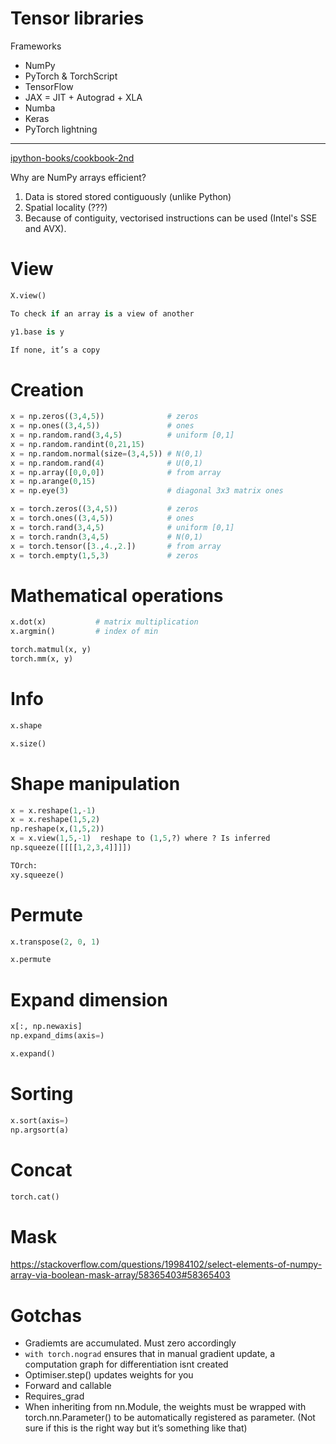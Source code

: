 # Tensor libraries

Frameworks

- NumPy
- PyTorch & TorchScript
- TensorFlow
- JAX = JIT + Autograd + XLA
- Numba
- Keras
- PyTorch lightning

---

[ipython-books/cookbook-2nd](https://github.com/ipython-books/cookbook-2nd/blob/master/chapter04_optimization/05_array_copies.md)

Why are NumPy arrays efficient?

1. Data is stored stored contiguously (unlike Python)
2. Spatial locality (???)
3. Because of contiguity, vectorised instructions can be used (Intel's SSE and AVX).

# View

```python
X.view()

To check if an array is a view of another

y1.base is y

If none, it’s a copy
```

# **Creation**

```python
x = np.zeros((3,4,5))              # zeros
x = np.ones((3,4,5))               # ones
x = np.random.rand(3,4,5)          # uniform [0,1]
x = np.random.randint(0,21,15)
x = np.random.normal(size=(3,4,5)) # N(0,1)
x = np.random.rand(4)              # U(0,1)
x = np.array([0,0,0])              # from array
x = np.arange(0,15)
x = np.eye(3)                      # diagonal 3x3 matrix ones
```

```python
x = torch.zeros((3,4,5))           # zeros
x = torch.ones((3,4,5))            # ones
x = torch.rand(3,4,5)              # uniform [0,1]
x = torch.randn(3,4,5)             # N(0,1)
x = torch.tensor([3.,4.,2.])       # from array
x = torch.empty(1,5,3)             # zeros
```

# **Mathematical operations**

```python
x.dot(x)           # matrix multiplication
x.argmin()         # index of min
```

```python
torch.matmul(x, y)
torch.mm(x, y)
```

# **Info**

```python
x.shape
```

```python
x.size()
```

# **Shape manipulation**

```python
x = x.reshape(1,-1)
x = x.reshape(1,5,2) 
np.reshape(x,(1,5,2))
x = x.view(1,5,-1)  reshape to (1,5,?) where ? Is inferred
np.squeeze([[[[1,2,3,4]]]])

TOrch:
xy.squeeze()
```

# **Permute**

```python
x.transpose(2, 0, 1)
```

```python
x.permute
```

# **Expand dimension**

```python
x[:, np.newaxis]
np.expand_dims(axis=)

x.expand()
```

# **Sorting**

```python
x.sort(axis=)
np.argsort(a)
```

# **Concat**

```python
torch.cat()
```

# Mask

https://stackoverflow.com/questions/19984102/select-elements-of-numpy-array-via-boolean-mask-array/58365403#58365403

# Gotchas

- Gradiemts are accumulated. Must zero accordingly
- `with torch.nograd` ensures that in manual gradient update, a computation graph for differentiation isnt created
- Optimiser.step() updates weights for you
- Forward and callable
- Requires_grad
- When inheriting from nn.Module, the weights must be wrapped with torch.nn.Parameter() to be automatically registered as parameter. (Not sure if this is the right way but it’s something like that)
